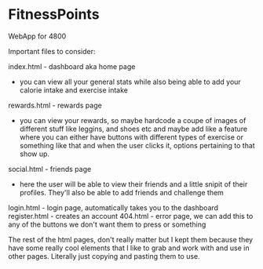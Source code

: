 # FitnessPoints
WebApp for 4800

Important files to consider:

index.html - dashboard aka home page 
  - you can view all your general stats while also being able to add your calorie intake and exercise intake
  
rewards.html - rewards page
  - you can view your rewards, so maybe hardcode a coupe of images of different stuff like leggins, and shoes etc and maybe add like a feature where you can either have buttons with different types of exercise or something like that and when the user clicks it, options pertaining to that show up. 
  
social.html - friends page
  - here the user will be able to view their friends and a little snipit of their profiles. They'll also be able to add friends and challenge them 
  
login.html - login page, automatically takes you to the dashboard
register.html - creates an account 
404.html - error page, we can add this to any of the buttons we don't want them to press or something

The rest of the html pages, don't really matter but I kept them because they have some really cool elements that I like to grab and work with and use in other pages. Literally just copying and pasting them to use. 
